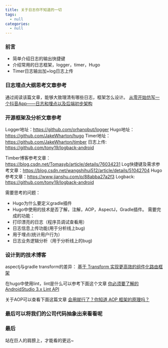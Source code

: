 ```yaml
---
title: 关于日志你不知道的一切
tags:
  - null
categories:
  - null
---
```


### 前言

* 简单介绍日志的输出快捷键
* 介绍常用的日志框架，logger，timer，Hugo
* Timer日志输出加+log日志上传

### 日志埋点大纲思考文章参考

通过阅读该篇文章，能够大致理清有哪些日志，框架怎么设计。
[从零开始仿写一个抖音App——日志和埋点以及后端初步架构](https://juejin.im/post/5b9e9bf1e51d450e6b0dba92)

### 开源框架及分析文章参考

Logger地址：https://github.com/orhanobut/logger
Hugo地址： https://github.com/JakeWharton/hugo
Timer地址：https://github.com/JakeWharton/timber
日志上传:     https://github.com/tony19/logback-android

Timber博客参考文章：https://blog.csdn.net/Tomasyb/article/details/76034231
Log快捷键及需求参考文章：https://blog.csdn.net/wangshihui512/article/details/51042704
Hugo 参考文章：https://www.jianshu.com/p/88abba27a2f3
Logback: https://github.com/tony19/logback-android

需要思考的问题：

* Hugo为什么要定义gradle插件
* Hugo中使用的技术是否了解，注解，AOP，AspectJ，Gradle插件。
需要完成的功能：
* 打印漂亮的日志（程序员调试查看用）
* 日志信息上传功能(用于分析线上bug)
* 用于埋点(统计用户行为）
* 日志业务逻辑分析（用于分析线上的bug)


### 设计到的技术博客

aspectj与gradle transform的差异：
[基于 Transform 实现更高效的组件化路由框架](https://mp.weixin.qq.com/s/RuJJmrluM0g61Ts6gtEUGA)

在hugo中使用lint，lint是什么可以参考下面这个文章
[你必须要了解的 AndroidStudio 3.x Lint API](https://mp.weixin.qq.com/s/QSqAFz8pJYZGoDY3Wz-OJA)

关于AOP可以查看下面这篇文章
[会用就行了？你知道 AOP 框架的原理吗？](https://www.jianshu.com/p/cfa16f4cf375)

### 最后可以将我们的公司代码抽象出来看看呢

### 最后

站在巨人的肩膀上，才能看的更远~
